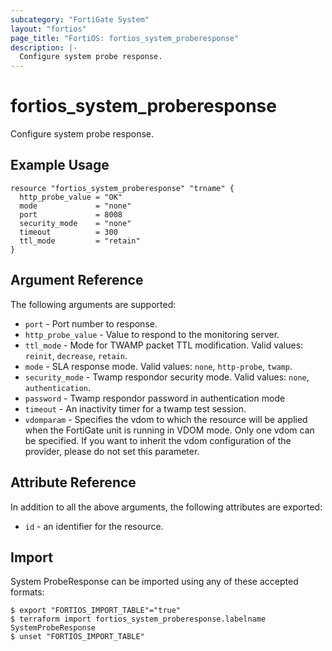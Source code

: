 ```yaml
---
subcategory: "FortiGate System"
layout: "fortios"
page_title: "FortiOS: fortios_system_proberesponse"
description: |-
  Configure system probe response.
---
```


# fortios_system_proberesponse
Configure system probe response.

## Example Usage

```hcl
resource "fortios_system_proberesponse" "trname" {
  http_probe_value = "OK"
  mode             = "none"
  port             = 8008
  security_mode    = "none"
  timeout          = 300
  ttl_mode         = "retain"
}
```

## Argument Reference

The following arguments are supported:

* `port` - Port number to response.
* `http_probe_value` - Value to respond to the monitoring server.
* `ttl_mode` - Mode for TWAMP packet TTL modification. Valid values: `reinit`, `decrease`, `retain`.
* `mode` - SLA response mode. Valid values: `none`, `http-probe`, `twamp`.
* `security_mode` - Twamp respondor security mode. Valid values: `none`, `authentication`.
* `password` - Twamp respondor password in authentication mode
* `timeout` - An inactivity timer for a twamp test session.
* `vdomparam` - Specifies the vdom to which the resource will be applied when the FortiGate unit is running in VDOM mode. Only one vdom can be specified. If you want to inherit the vdom configuration of the provider, please do not set this parameter.


## Attribute Reference

In addition to all the above arguments, the following attributes are exported:
* `id` - an identifier for the resource.

## Import

System ProbeResponse can be imported using any of these accepted formats:
```
$ export "FORTIOS_IMPORT_TABLE"="true"
$ terraform import fortios_system_proberesponse.labelname SystemProbeResponse
$ unset "FORTIOS_IMPORT_TABLE"
```
